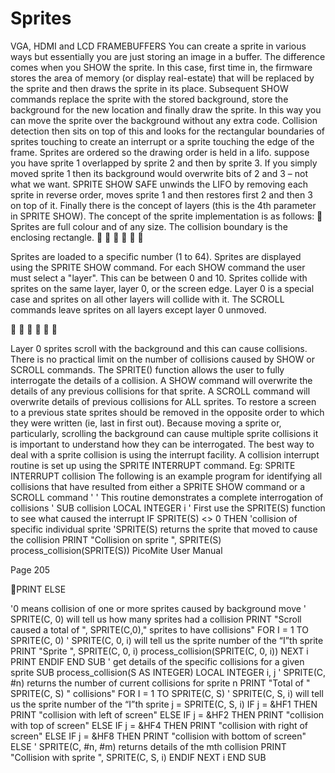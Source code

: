 # Sprites

VGA, HDMI and LCD FRAMEBUFFERS
You can create a sprite in various ways but essentially you are just storing an image in a buffer. The difference
comes when you SHOW the sprite. In this case, first time in, the firmware stores the area of memory (or
display real-estate) that will be replaced by the sprite and then draws the sprite in its place.
Subsequent SHOW commands replace the sprite with the stored background, store the background for the new
location and finally draw the sprite. In this way you can move the sprite over the background without any extra
code.
Collision detection then sits on top of this and looks for the rectangular boundaries of sprites touching to create
an interrupt or a sprite touching the edge of the frame.
Sprites are ordered so the drawing order is held in a lifo. suppose you have sprite 1 overlapped by sprite 2 and
then by sprite 3. If you simply moved sprite 1 then its background would overwrite bits of 2 and 3 – not what
we want. SPRITE SHOW SAFE unwinds the LIFO by removing each sprite in reverse order, moves sprite 1
and then restores first 2 and then 3 on top of it. Finally there is the concept of layers (this is the 4th parameter
in SPRITE SHOW).
The concept of the sprite implementation is as follows:
 Sprites are full colour and of any size. The collision boundary is the enclosing rectangle.







Sprites are loaded to a specific number (1 to 64).
Sprites are displayed using the SPRITE SHOW command.
For each SHOW command the user must select a "layer". This can be between 0 and 10.
Sprites collide with sprites on the same layer, layer 0, or the screen edge.
Layer 0 is a special case and sprites on all other layers will collide with it.
The SCROLL commands leave sprites on all layers except layer 0 unmoved.








Layer 0 sprites scroll with the background and this can cause collisions.
There is no practical limit on the number of collisions caused by SHOW or SCROLL commands.
The SPRITE() function allows the user to fully interrogate the details of a collision.
A SHOW command will overwrite the details of any previous collisions for that sprite.
A SCROLL command will overwrite details of previous collisions for ALL sprites.
To restore a screen to a previous state sprites should be removed in the opposite order to which they were
written (ie, last in first out).
Because moving a sprite or, particularly, scrolling the background can cause multiple sprite collisions it is
important to understand how they can be interrogated.
The best way to deal with a sprite collision is using the interrupt facility. A collision interrupt routine is set up
using the SPRITE INTERRUPT command. Eg:
SPRITE INTERRUPT collision
The following is an example program for identifying all collisions that have resulted from either a SPRITE
SHOW command or a SCROLL command
'
' This routine demonstrates a complete interrogation of collisions
'
SUB collision
LOCAL INTEGER i
' First use the SPRITE(S) function to see what caused the interrupt
IF SPRITE(S) <> 0 THEN 'collision of specific individual sprite
'SPRITE(S) returns the sprite that moved to cause the collision
PRINT "Collision on sprite ", SPRITE(S)
process_collision(SPRITE(S))
PicoMite User Manual

Page 205

PRINT
ELSE

'0 means collision of one or more sprites caused by background move
' SPRITE(C, 0) will tell us how many sprites had a collision
PRINT "Scroll caused a total of ", SPRITE(C,0)," sprites to have collisions"
FOR I = 1 TO SPRITE(C, 0)
' SPRITE(C, 0, i) will tell us the sprite number of the “I”th sprite
PRINT "Sprite ", SPRITE(C, 0, i)
process_collision(SPRITE(C, 0, i))
NEXT i
PRINT
ENDIF
END SUB
' get details of the specific collisions for a given sprite
SUB process_collision(S AS INTEGER)
LOCAL INTEGER i, j
' SPRITE(C, #n) returns the number of current collisions for sprite n
PRINT "Total of " SPRITE(C, S) " collisions"
FOR I = 1 TO SPRITE(C, S)
' SPRITE(C, S, i) will tell us the sprite number of the “I”th sprite
j = SPRITE(C, S, i)
IF j = &HF1 THEN
PRINT "collision with left of screen"
ELSE IF j = &HF2 THEN
PRINT "collision with top of screen"
ELSE IF j = &HF4 THEN
PRINT "collision with right of screen"
ELSE IF j = &HF8 THEN
PRINT "collision with bottom of screen"
ELSE
' SPRITE(C, #n, #m) returns details of the mth collision
PRINT "Collision with sprite ", SPRITE(C, S, i)
ENDIF
NEXT i
END SUB

